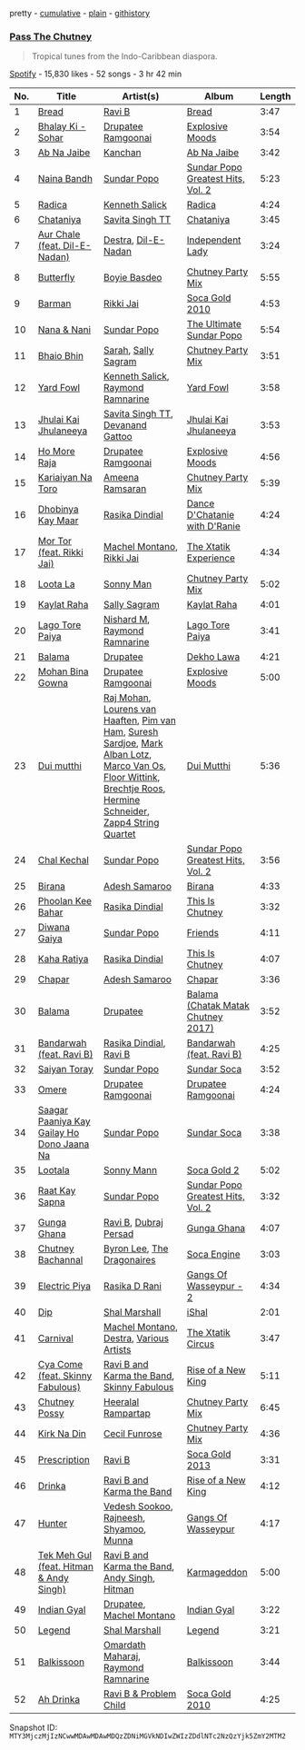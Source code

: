 pretty - [cumulative](/playlists/cumulative/37i9dQZF1DWWXmRdYIgq8J.md) - [plain](/playlists/plain/37i9dQZF1DWWXmRdYIgq8J) - [githistory](https://github.githistory.xyz/mackorone/spotify-playlist-archive/blob/main/playlists/plain/37i9dQZF1DWWXmRdYIgq8J)

### [Pass The Chutney](https://open.spotify.com/playlist/37i9dQZF1DWWXmRdYIgq8J)

> Tropical tunes from the Indo\-Caribbean diaspora.

[Spotify](https://open.spotify.com/user/spotify) - 15,830 likes - 52 songs - 3 hr 42 min

| No. | Title | Artist(s) | Album | Length |
|---|---|---|---|---|
| 1 | [Bread](https://open.spotify.com/track/5AGqmpRFDY5cD1LftIoa2X) | [Ravi B](https://open.spotify.com/artist/6r9ZI8cFoP2cbszW50tdJj) | [Bread](https://open.spotify.com/album/4Fz4hTJSQHTJmTozmkvCN5) | 3:47 |
| 2 | [Bhalay Ki \- Sohar](https://open.spotify.com/track/5Nf9dZNAXTBZsEegeIfnxE) | [Drupatee Ramgoonai](https://open.spotify.com/artist/0b2BvPLwaxjE6lFfwhkpGs) | [Explosive Moods](https://open.spotify.com/album/6qq74brYwCHpXU0KaB74Ag) | 3:54 |
| 3 | [Ab Na Jaibe](https://open.spotify.com/track/42jxQLPSuH6OMrkDhPiWkE) | [Kanchan](https://open.spotify.com/artist/20LxVmOnMzPm716JTA7XKi) | [Ab Na Jaibe](https://open.spotify.com/album/2n5A0bEoYkn8q3wm6cc75q) | 3:42 |
| 4 | [Naina Bandh](https://open.spotify.com/track/42oKkHNgUzqyTPR4yGwOrg) | [Sundar Popo](https://open.spotify.com/artist/5SdqBVV8986tZz1YkDRyOc) | [Sundar Popo Greatest Hits, Vol\. 2](https://open.spotify.com/album/4YnZLTUgthWyb5kxVHMNdH) | 5:23 |
| 5 | [Radica](https://open.spotify.com/track/15D65PvgOtMSNCNsPWNZUU) | [Kenneth Salick](https://open.spotify.com/artist/4LSkHL3aVB8OFKYbXOwi6r) | [Radica](https://open.spotify.com/album/3YfmVhke219CS6MGDYjnKt) | 4:24 |
| 6 | [Chataniya](https://open.spotify.com/track/7wVx2fa8mMotK9FM6o9m6B) | [Savita Singh TT](https://open.spotify.com/artist/3xZQr5mvpbIl6CEAN0jU7i) | [Chataniya](https://open.spotify.com/album/66Zvn8tu5lGF34dWtcXFYU) | 3:45 |
| 7 | [Aur Chale \(feat\. Dil\-E\-Nadan\)](https://open.spotify.com/track/0rqf6vbpvLhynNJz6ya5zG) | [Destra](https://open.spotify.com/artist/0xMFjTpcN1zaf1ZU5NaNmk), [Dil\-E\-Nadan](https://open.spotify.com/artist/34B244yve10xAS2LK6VknY) | [Independent Lady](https://open.spotify.com/album/5MX7SERtmC5ObbiWxgVhKb) | 3:24 |
| 8 | [Butterfly](https://open.spotify.com/track/6Xz4fhzvk63Dq9E9DYV8rP) | [Boyie Basdeo](https://open.spotify.com/artist/0pvWvE1P4HYC578HJaF50c) | [Chutney Party Mix](https://open.spotify.com/album/6W123r77NOcUmX0SVAk8FW) | 5:55 |
| 9 | [Barman](https://open.spotify.com/track/4luG5N7yt5gV41Z2pzgtsu) | [Rikki Jai](https://open.spotify.com/artist/1DsXYGSDoSk6szKIVl9fnd) | [Soca Gold 2010](https://open.spotify.com/album/62Lj4znCqFpTXgbtiGPGW1) | 4:53 |
| 10 | [Nana & Nani](https://open.spotify.com/track/6KCWJcmmtYMjZMgi4kAiyD) | [Sundar Popo](https://open.spotify.com/artist/5SdqBVV8986tZz1YkDRyOc) | [The Ultimate Sundar Popo](https://open.spotify.com/album/4LIBROVNLxLDZo4s32GiEC) | 5:54 |
| 11 | [Bhaio Bhin](https://open.spotify.com/track/0FNWncnBxzqcxMlpGCf6mI) | [Sarah](https://open.spotify.com/artist/33Gx2JOUU4jrmRhjxwaOxb), [Sally Sagram](https://open.spotify.com/artist/3h2YMkiocFuXM0jfTGMNB3) | [Chutney Party Mix](https://open.spotify.com/album/6W123r77NOcUmX0SVAk8FW) | 3:51 |
| 12 | [Yard Fowl](https://open.spotify.com/track/0ig6iNhu240WdlFNdEO8z6) | [Kenneth Salick](https://open.spotify.com/artist/6SmabcvkBcB2lpaQn3EdN6), [Raymond Ramnarine](https://open.spotify.com/artist/4Mn7PxD4YaodFxdDokVveI) | [Yard Fowl](https://open.spotify.com/album/5HZXzchA8gyOYaCujmpxTd) | 3:58 |
| 13 | [Jhulai Kai Jhulaneeya](https://open.spotify.com/track/4T2RNha3216ColKhrewoRe) | [Savita Singh TT](https://open.spotify.com/artist/3xZQr5mvpbIl6CEAN0jU7i), [Devanand Gattoo](https://open.spotify.com/artist/6YJbkTQjvcQIlMgs6B0gUf) | [Jhulai Kai Jhulaneeya](https://open.spotify.com/album/1J3jCiMaCw6vONtH5dD5CJ) | 3:53 |
| 14 | [Ho More Raja](https://open.spotify.com/track/4du8jzQa9JHA2BB9IVprmc) | [Drupatee Ramgoonai](https://open.spotify.com/artist/0b2BvPLwaxjE6lFfwhkpGs) | [Explosive Moods](https://open.spotify.com/album/6qq74brYwCHpXU0KaB74Ag) | 4:56 |
| 15 | [Kariaiyan Na Toro](https://open.spotify.com/track/63dPUEVIPdpwhML1EVS4CX) | [Ameena Ramsaran](https://open.spotify.com/artist/13oaDW0k8DbnU6HJ4n7I3v) | [Chutney Party Mix](https://open.spotify.com/album/6W123r77NOcUmX0SVAk8FW) | 5:39 |
| 16 | [Dhobinya Kay Maar](https://open.spotify.com/track/2b8Rf3fWIDZJCpJ1bm67xz) | [Rasika Dindial](https://open.spotify.com/artist/6bqai4im8en2b0vgEFhSnJ) | [Dance D'Chatanie with D'Ranie](https://open.spotify.com/album/5h7NSzWa3UkoyXWEKDy8x5) | 4:24 |
| 17 | [Mor Tor \(feat\. Rikki Jai\)](https://open.spotify.com/track/3bmJVnAl031qUqToopD8xg) | [Machel Montano](https://open.spotify.com/artist/6wxP7SSzfvi21Cnl8JicdQ), [Rikki Jai](https://open.spotify.com/artist/1DsXYGSDoSk6szKIVl9fnd) | [The Xtatik Experience](https://open.spotify.com/album/1A16ile1jSMMEhMvoRH0WN) | 4:34 |
| 18 | [Loota La](https://open.spotify.com/track/1eVCGigGerjHtN7AWquWWV) | [Sonny Man](https://open.spotify.com/artist/2SbrAYu0L4qMgLntFj5oE6) | [Chutney Party Mix](https://open.spotify.com/album/6W123r77NOcUmX0SVAk8FW) | 5:02 |
| 19 | [Kaylat Raha](https://open.spotify.com/track/1ynopzLTx72TqrkD9KyZLr) | [Sally Sagram](https://open.spotify.com/artist/3h2YMkiocFuXM0jfTGMNB3) | [Kaylat Raha](https://open.spotify.com/album/3UwRZEzfyvvQ9fvx5DIf7O) | 4:01 |
| 20 | [Lago Tore Paiya](https://open.spotify.com/track/4kIvWWW7DVn5dNE5dZsTGK) | [Nishard M](https://open.spotify.com/artist/6z6RdNPFBjmUIsstVgTzqi), [Raymond Ramnarine](https://open.spotify.com/artist/4Mn7PxD4YaodFxdDokVveI) | [Lago Tore Paiya](https://open.spotify.com/album/0t0l1mRGOfyhFn1Ddvrb0I) | 3:41 |
| 21 | [Balama](https://open.spotify.com/track/3Zw2VFaqvZAkn1uMKX9jKe) | [Drupatee](https://open.spotify.com/artist/7d41HV53Mpqmn3DBacKaEd) | [Dekho Lawa](https://open.spotify.com/album/0NhPsvgyL8J66KKggFU2KR) | 4:21 |
| 22 | [Mohan Bina Gowna](https://open.spotify.com/track/03qQAIUvSjPUzeonHQvjgY) | [Drupatee Ramgoonai](https://open.spotify.com/artist/0b2BvPLwaxjE6lFfwhkpGs) | [Explosive Moods](https://open.spotify.com/album/6qq74brYwCHpXU0KaB74Ag) | 5:00 |
| 23 | [Dui mutthi](https://open.spotify.com/track/1rbdePMcbIrKU2d78CeaET) | [Raj Mohan](https://open.spotify.com/artist/6q9e4Kaz8B1rWUhn90FKHH), [Lourens van Haaften](https://open.spotify.com/artist/4OXNlJwB0dS3OHKEy7fvcZ), [Pim van Ham](https://open.spotify.com/artist/0g0hjwO0mOKmlgCnuuNWyj), [Suresh Sardjoe](https://open.spotify.com/artist/7b35P4xYiYSBqIK6R6Eu7X), [Mark Alban Lotz](https://open.spotify.com/artist/4BT7pe28q1DoqZ2RAGdqoL), [Marco Van Os](https://open.spotify.com/artist/2iQp9PXU3p3B6Hkh3Ubqf0), [Floor Wittink](https://open.spotify.com/artist/3LKc3qlrI8DU7TdGMtj4z0), [Brechtje Roos](https://open.spotify.com/artist/58w6eh2rPTb7lmgym8eqAg), [Hermine Schneider](https://open.spotify.com/artist/5hggtrKT48o2dHiXqpPdP8), [Zapp4 String Quartet](https://open.spotify.com/artist/79ViaraJqaTKddHQHEv5qy) | [Dui Mutthi](https://open.spotify.com/album/36iXCe2LDP7eKjptNACbVy) | 5:36 |
| 24 | [Chal Kechal](https://open.spotify.com/track/2vh3NvmYn1a6KSqpD05sLz) | [Sundar Popo](https://open.spotify.com/artist/5SdqBVV8986tZz1YkDRyOc) | [Sundar Popo Greatest Hits, Vol\. 2](https://open.spotify.com/album/4YnZLTUgthWyb5kxVHMNdH) | 3:56 |
| 25 | [Birana](https://open.spotify.com/track/70NzqCskRA7XRDUos19Wq3) | [Adesh Samaroo](https://open.spotify.com/artist/3Z2PCgLmSRet1U0gP0wD9r) | [Birana](https://open.spotify.com/album/2lZyQHX5F8QCMqQgC8QyTr) | 4:33 |
| 26 | [Phoolan Kee Bahar](https://open.spotify.com/track/7nDjhlHgqmCK0WSym7E90m) | [Rasika Dindial](https://open.spotify.com/artist/6bqai4im8en2b0vgEFhSnJ) | [This Is Chutney](https://open.spotify.com/album/5Fmp7GwRXHWqxOwigb8Ywo) | 3:32 |
| 27 | [Diwana Gaiya](https://open.spotify.com/track/3FIBaj6iAezqJvHhOqzpu4) | [Sundar Popo](https://open.spotify.com/artist/5SdqBVV8986tZz1YkDRyOc) | [Friends](https://open.spotify.com/album/3qM287mPng6L7SItYtEtF7) | 4:11 |
| 28 | [Kaha Ratiya](https://open.spotify.com/track/0JrJLBUf8lOJOjdU2pFgYo) | [Rasika Dindial](https://open.spotify.com/artist/6bqai4im8en2b0vgEFhSnJ) | [This Is Chutney](https://open.spotify.com/album/5Fmp7GwRXHWqxOwigb8Ywo) | 4:07 |
| 29 | [Chapar](https://open.spotify.com/track/578PfZQhcglyX136Y1nGpP) | [Adesh Samaroo](https://open.spotify.com/artist/3Z2PCgLmSRet1U0gP0wD9r) | [Chapar](https://open.spotify.com/album/4dOCgZEUBvys0ZW6CYXhIQ) | 3:36 |
| 30 | [Balama](https://open.spotify.com/track/0YWBtnNdMdEuh8RK8AXDXg) | [Drupatee](https://open.spotify.com/artist/7d41HV53Mpqmn3DBacKaEd) | [Balama \(Chatak Matak Chutney 2017\)](https://open.spotify.com/album/6Gp9dJ8j1KUbw5xKJ0Rx6o) | 3:52 |
| 31 | [Bandarwah \(feat\. Ravi B\)](https://open.spotify.com/track/3IGfrhOSd1eg1CSBzUX01w) | [Rasika Dindial](https://open.spotify.com/artist/6bqai4im8en2b0vgEFhSnJ), [Ravi B](https://open.spotify.com/artist/6r9ZI8cFoP2cbszW50tdJj) | [Bandarwah \(feat\. Ravi B\)](https://open.spotify.com/album/1EpG3o1xvOD2pcmMu0Jt9q) | 4:25 |
| 32 | [Saiyan Toray](https://open.spotify.com/track/3gzcu3KSs6NvikMaUQP7e0) | [Sundar Popo](https://open.spotify.com/artist/5SdqBVV8986tZz1YkDRyOc) | [Sundar Soca](https://open.spotify.com/album/2a8UdL4RPbeJPBVyMZFMbX) | 3:52 |
| 33 | [Omere](https://open.spotify.com/track/3tFQKzmd075MoWRYzph1pN) | [Drupatee Ramgoonai](https://open.spotify.com/artist/0b2BvPLwaxjE6lFfwhkpGs) | [Drupatee Ramgoonai](https://open.spotify.com/album/2FXMAs4LSzuJKBO7JkHdlz) | 4:24 |
| 34 | [Saagar Paaniya Kay Gailay Ho Dono Jaana Na](https://open.spotify.com/track/2wfwUwXIA0veMyh6vNCM3M) | [Sundar Popo](https://open.spotify.com/artist/5SdqBVV8986tZz1YkDRyOc) | [Sundar Soca](https://open.spotify.com/album/2a8UdL4RPbeJPBVyMZFMbX) | 3:38 |
| 35 | [Lootala](https://open.spotify.com/track/1XbEmKkEdifeicWVbhbS3T) | [Sonny Mann](https://open.spotify.com/artist/7ISdKLHNOk7qDf9vIRwCa0) | [Soca Gold 2](https://open.spotify.com/album/67tWcKDetfKQS7o3sLV71y) | 5:02 |
| 36 | [Raat Kay Sapna](https://open.spotify.com/track/6bK5f9cYKD3wdB9sbbp5da) | [Sundar Popo](https://open.spotify.com/artist/5SdqBVV8986tZz1YkDRyOc) | [Sundar Popo Greatest Hits, Vol\. 2](https://open.spotify.com/album/4YnZLTUgthWyb5kxVHMNdH) | 3:32 |
| 37 | [Gunga Ghana](https://open.spotify.com/track/6scC03TvTwI1VbEGIYrD8R) | [Ravi B](https://open.spotify.com/artist/6r9ZI8cFoP2cbszW50tdJj), [Dubraj Persad](https://open.spotify.com/artist/4utj62fmWsquEdUPamiUDX) | [Gunga Ghana](https://open.spotify.com/album/5HHAYnNENqxTSYOnnx1Ilk) | 4:07 |
| 38 | [Chutney Bachannal](https://open.spotify.com/track/5P0X7qfDz1XsrlOi31vi1g) | [Byron Lee](https://open.spotify.com/artist/1qerVYQkyneFNgZfMKH6HX), [The Dragonaires](https://open.spotify.com/artist/6lSdMYrQWXU22MBTq1qc0y) | [Soca Engine](https://open.spotify.com/album/1XZv3qPdcRhpyQXpULHedg) | 3:03 |
| 39 | [Electric Piya](https://open.spotify.com/track/4EeCGjwk9d7iO9Ti5w2xlX) | [Rasika D Rani](https://open.spotify.com/artist/2w4iE0LWFKbnoSkgERsqso) | [Gangs Of Wasseypur \- 2](https://open.spotify.com/album/7DBbDXQbei6e4X6EdXOyz2) | 4:34 |
| 40 | [Dip](https://open.spotify.com/track/6l6RCCV2A9u3SHIt3mvaiN) | [Shal Marshall](https://open.spotify.com/artist/7mds6P3MvNyCg7l2QFpx6d) | [iShal](https://open.spotify.com/album/21VpDRRs5PrfuCT45QzAaS) | 2:01 |
| 41 | [Carnival](https://open.spotify.com/track/1onPy0sa2R4jqSx5zFlEff) | [Machel Montano](https://open.spotify.com/artist/6wxP7SSzfvi21Cnl8JicdQ), [Destra](https://open.spotify.com/artist/0xMFjTpcN1zaf1ZU5NaNmk), [Various Artists](https://open.spotify.com/artist/0LyfQWJT6nXafLPZqxe9Of) | [The Xtatik Circus](https://open.spotify.com/album/0wxyLnJUJM3KvrDMnECo7I) | 3:47 |
| 42 | [Cya Come \(feat\. Skinny Fabulous\)](https://open.spotify.com/track/1WXJZK7uTn3iRrbfaXYZ6n) | [Ravi B and Karma the Band](https://open.spotify.com/artist/0f2Ro30PphxH8JaXsr2fFC), [Skinny Fabulous](https://open.spotify.com/artist/56BHYURgbka2nQbBy8XZ3x) | [Rise of a New King](https://open.spotify.com/album/47ZPIYAGwct5LotU50oetq) | 5:11 |
| 43 | [Chutney Possy](https://open.spotify.com/track/18WPeo6KhokOa8ByGLf1ee) | [Heeralal Rampartap](https://open.spotify.com/artist/314CfLhAljnYV6PBjTTdsK) | [Chutney Party Mix](https://open.spotify.com/album/6W123r77NOcUmX0SVAk8FW) | 6:45 |
| 44 | [Kirk Na Din](https://open.spotify.com/track/5CHZlrPJRkmNVfzMyqt3mT) | [Cecil Funrose](https://open.spotify.com/artist/3wRM9dajPobZCh8VKpRxhR) | [Chutney Party Mix](https://open.spotify.com/album/6W123r77NOcUmX0SVAk8FW) | 4:36 |
| 45 | [Prescription](https://open.spotify.com/track/4LKcY2x9F64lJmr3qeNhBm) | [Ravi B](https://open.spotify.com/artist/6r9ZI8cFoP2cbszW50tdJj) | [Soca Gold 2013](https://open.spotify.com/album/3P4NsDb4H3rL9YSiLoFuSS) | 3:31 |
| 46 | [Drinka](https://open.spotify.com/track/47Q0sApPOOLeEKzUKFeXu9) | [Ravi B and Karma the Band](https://open.spotify.com/artist/0f2Ro30PphxH8JaXsr2fFC) | [Rise of a New King](https://open.spotify.com/album/47ZPIYAGwct5LotU50oetq) | 4:12 |
| 47 | [Hunter](https://open.spotify.com/track/420E2n9BEBXL8J7uYAWXtR) | [Vedesh Sookoo](https://open.spotify.com/artist/7ISb9PCOxy0mfKcwsZY5wM), [Rajneesh](https://open.spotify.com/artist/1gFEvcgoCtwF6USROCIs8d), [Shyamoo](https://open.spotify.com/artist/09fbzAqn6OUh1MR2TbQkt6), [Munna](https://open.spotify.com/artist/7sHZEksfZX6M6bvqp1XLRz) | [Gangs Of Wasseypur](https://open.spotify.com/album/5lOKYvuSy6buolqIHSUwpG) | 4:17 |
| 48 | [Tek Meh Gul \(feat\. Hitman & Andy Singh\)](https://open.spotify.com/track/76bp1DQTIHFWdWGFc9yOyz) | [Ravi B and Karma the Band](https://open.spotify.com/artist/0f2Ro30PphxH8JaXsr2fFC), [Andy Singh](https://open.spotify.com/artist/3EyhGbKjTvUKakWogowSiz), [Hitman](https://open.spotify.com/artist/7v1sbPiulgV8DjbanWz8VG) | [Karmageddon](https://open.spotify.com/album/7IvdAbaAIemMYVDljaCiEc) | 5:00 |
| 49 | [Indian Gyal](https://open.spotify.com/track/2Vwpai1MSuaBJRXnMjAa3Y) | [Drupatee](https://open.spotify.com/artist/7d41HV53Mpqmn3DBacKaEd), [Machel Montano](https://open.spotify.com/artist/6wxP7SSzfvi21Cnl8JicdQ) | [Indian Gyal](https://open.spotify.com/album/6SYuxFQV5iyRoI43DtDtQp) | 3:22 |
| 50 | [Legend](https://open.spotify.com/track/5Ry1vM7AHWyygE3TDq8Gco) | [Shal Marshall](https://open.spotify.com/artist/7mds6P3MvNyCg7l2QFpx6d) | [Legend](https://open.spotify.com/album/2smg9m98tURDyPbgN5b61p) | 3:21 |
| 51 | [Balkissoon](https://open.spotify.com/track/4dbTsPxGxBKxVfF6ME1YWE) | [Omardath Maharaj](https://open.spotify.com/artist/2ucwlWOsuVNoYQbVswk9Sz), [Raymond Ramnarine](https://open.spotify.com/artist/4Mn7PxD4YaodFxdDokVveI) | [Balkissoon](https://open.spotify.com/album/0sfSf7YckGZfACxpowk1vG) | 3:44 |
| 52 | [Ah Drinka](https://open.spotify.com/track/5wIyeEZbS6mufivybplOEw) | [Ravi B & Problem Child](https://open.spotify.com/artist/4bdt4Twty5nZAjR3WsnzNg) | [Soca Gold 2010](https://open.spotify.com/album/62Lj4znCqFpTXgbtiGPGW1) | 4:25 |

Snapshot ID: `MTY3MjczMjIzNCwwMDAwMDAwMDQzZDNiMGVkNDIwZWIzZDdlNTc2NzQzYjk5ZmY2MTM2`
